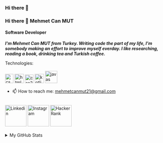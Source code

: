 ### Hi there 👋

<!--
**MehmetCan2121/MehmetCan2121** is a ✨ _special_ ✨ repository because its `README.md` (this file) appears on your GitHub profile.

Here are some ideas to get you started:

- 🔭 I’m currently working on ...
- 🌱 I’m currently learning ...
- 👯 I’m looking to collaborate on ...
- 🤔 I’m looking for help with ...
- 💬 Ask me about ...
- 📫 How to reach me: ...
- 😄 Pronouns: ...
- ⚡ Fun fact: ...
-->

### Hi there 👋 Mehmet Can MUT
#### Software Developer <br>
<b><i>I'm Mehmet Can MUT from Turkey. Writing code the part of my life, I'm somebody making an effort to improve myself everday. I like researching, reading a book,  drinking tea and Turkish coffee. </i></b> <br>

Technologies:<br><br>
<img src="https://camo.githubusercontent.com/e5f1cbf59a8752f8a31ba28ea3b788daf4c188a84870865acfc16c5567bfd5ce/68747470733a2f2f7365656b6c6f676f2e636f6d2f696d616765732f432f632d73686172702d632d6c6f676f2d303246313737313442412d7365656b6c6f676f2e636f6d2e706e67" alt="csharp" width="27" height="30" data-canonical-src="https://seeklogo.com/images/C/c-sharp-c-logo-02F17714BA-seeklogo.com.png" style="max-width:100%;">
<img src="https://cdn1.iconfinder.com/data/icons/logotypes/32/badge-html-5-256.png" alt="html5" width="30" height="30" style="max-width:100%;"> 
<img src="https://cdn1.iconfinder.com/data/icons/logotypes/32/badge-css-3-256.png" alt="css3" width="28" height="28" style="max-width:100%;"> 
<img src="https://cdn4.iconfinder.com/data/icons/logos-brands-5/24/kotlin-512.png" alt="kotlin" width="30" height="30" style="max-width:100%;">
<img src="https://cdn4.iconfinder.com/data/icons/logos-and-brands/512/181_Java_logo_logos-512.png" alt="javas" width="40" height="40" style="max-width:100%;">

- 📫 How to reach me: mehmetcanmut21@gmail.com <br><br>
 <a href="https://www.linkedin.com/in/mehmetcan-mut-8a48851b4/">
 <img src="https://cdn1.iconfinder.com/data/icons/logotypes/32/square-linkedin-256.png" width="70" height="70" title="Linkedin"></a>
<a href="https://www.instagram.com/mehmet._.can2123/">
 <img src="https://cdn3.iconfinder.com/data/icons/social-network-30/512/social-03-128.png" width="70" height="70" title="Instagram"></a>
 <a href="https://www.hackerrank.com/mehmetcanmut21">
 <img src="https://cdn4.iconfinder.com/data/icons/logos-and-brands/512/160_Hackerrank_logo_logos-256.png" width="70" height="70" title="HackerRank"></a>
 <br><br>
<details>
  <summary>
    My GitHub Stats
  </summary>

  <p>
    <img src="https://github-readme-stats.vercel.app/api?username=MehmetCan2121&show_icons=true&theme=tokyonight" height="180">
    <img src="https://github-readme-stats.vercel.app/api/top-langs/?username=MehmetCan2121&layout=compact&theme=tokyonight" height="150">
  </p>
          <img src="https://cdn1.iconfinder.com/data/icons/logotypes/32/square-linkedin-256.png" width="70" height="70" title="Linkedin"></a>
